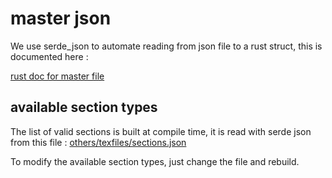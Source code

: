 # <a id="master"/> master json

We use serde_json to automate reading from json file to a rust struct, this is documented here :

[rust doc for master file](/legendary-memory/songbook/config/input_model/struct.UserSong.html)


## available section types

The list of valid sections is built at compile time, it is read with serde json from this file :
 [others/texfiles/sections.json](/legendary-memory/others/texfiles/sections.json)

To modify the available section types, just change the file and rebuild.
